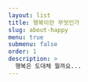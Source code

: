 ```yaml
---
layout: list
title: 행복이란 무엇인가
slug: about-happy
menu: true
submenu: false
order: 1
description: >
  행복은 도대체 뭘까요...
---
```

